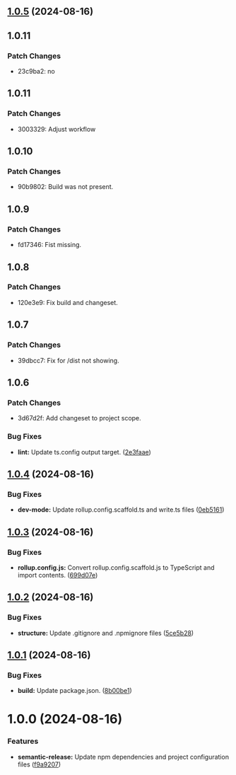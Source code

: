 ## [1.0.5](https://github.com/atorczynski/schafott-cli/compare/v1.0.4...v1.0.5) (2024-08-16)

## 1.0.11

### Patch Changes

- 23c9ba2: no

## 1.0.11

### Patch Changes

- 3003329: Adjust workflow

## 1.0.10

### Patch Changes

- 90b9802: Build was not present.

## 1.0.9

### Patch Changes

- fd17346: Fist missing.

## 1.0.8

### Patch Changes

- 120e3e9: Fix build and changeset.

## 1.0.7

### Patch Changes

- 39dbcc7: Fix for /dist not showing.

## 1.0.6

### Patch Changes

- 3d67d2f: Add changeset to project scope.

### Bug Fixes

- **lint:** Update ts.config output target. ([2e3faae](https://github.com/atorczynski/schafott-cli/commit/2e3faae8a42db3749fe3b6a64f199aa9f24b3d26))

## [1.0.4](https://github.com/atorczynski/schafott-cli/compare/v1.0.3...v1.0.4) (2024-08-16)

### Bug Fixes

- **dev-mode:** Update rollup.config.scaffold.ts and write.ts files ([0eb5161](https://github.com/atorczynski/schafott-cli/commit/0eb51611add6be32a93bbe9f0df5eef0fd26c5a5))

## [1.0.3](https://github.com/atorczynski/schafott-cli/compare/v1.0.2...v1.0.3) (2024-08-16)

### Bug Fixes

- **rollup.config.js:** Convert rollup.config.scaffold.js to TypeScript and import contents. ([699d07e](https://github.com/atorczynski/schafott-cli/commit/699d07e2ffb7e6be793715538ea82daa220a23cb))

## [1.0.2](https://github.com/atorczynski/schafott-cli/compare/v1.0.1...v1.0.2) (2024-08-16)

### Bug Fixes

- **structure:** Update .gitignore and .npmignore files ([5ce5b28](https://github.com/atorczynski/schafott-cli/commit/5ce5b2814abdd23bb51ae91425e3142ea74f82f2))

## [1.0.1](https://github.com/atorczynski/schafott-cli/compare/v1.0.0...v1.0.1) (2024-08-16)

### Bug Fixes

- **build:** Update package.json. ([8b00be1](https://github.com/atorczynski/schafott-cli/commit/8b00be1d8f68e501e6428872fe8fcb52f4648212))

# 1.0.0 (2024-08-16)

### Features

- **semantic-release:** Update npm dependencies and project configuration files ([f9a9207](https://github.com/atorczynski/schafott-cli/commit/f9a9207b6414a6beb73f361d72a2e164c3b7ae7a))
